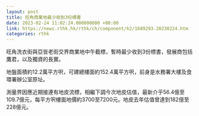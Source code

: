 ```yaml
---
layout: post
title: 旺角商業地最少收到3份標書
date: 2023-02-24 11:02:24.000000000 +08:00
link: https://news.rthk.hk/rthk/ch/component/k2/1689293-20230224.htm
categories: rthk
---
```


旺角洗衣街與亞皆老街交界商業地中午截標，暫時最少收到3份標書，發展商包括鷹君，以及獨資的長實。

地盤面積約12.2萬平方呎，可建總樓面約152.4萬平方呎，前身是水務署大樓及食環署辦公室原址。

測量界因應近期接連有地皮流標，相繼下調今次地皮估值，最新介乎56.4億至109.7億元，每平方呎樓面地價約3700至7200元。地皮去年估值曾達到182億至228億元。
